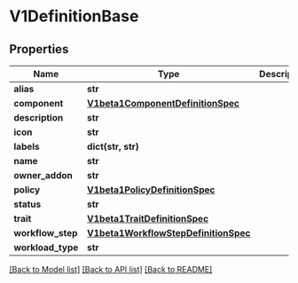 # V1DefinitionBase

## Properties
Name | Type | Description | Notes
------------ | ------------- | ------------- | -------------
**alias** | **str** |  | 
**component** | [**V1beta1ComponentDefinitionSpec**](V1beta1ComponentDefinitionSpec.md) |  | [optional] 
**description** | **str** |  | 
**icon** | **str** |  | 
**labels** | **dict(str, str)** |  | 
**name** | **str** |  | 
**owner_addon** | **str** |  | 
**policy** | [**V1beta1PolicyDefinitionSpec**](V1beta1PolicyDefinitionSpec.md) |  | [optional] 
**status** | **str** |  | 
**trait** | [**V1beta1TraitDefinitionSpec**](V1beta1TraitDefinitionSpec.md) |  | [optional] 
**workflow_step** | [**V1beta1WorkflowStepDefinitionSpec**](V1beta1WorkflowStepDefinitionSpec.md) |  | [optional] 
**workload_type** | **str** |  | [optional] 

[[Back to Model list]](../vela-client/README.md#documentation-for-models) [[Back to API list]](../vela-client/README.md#documentation-for-api-endpoints) [[Back to README]](../vela-client/README.md)

